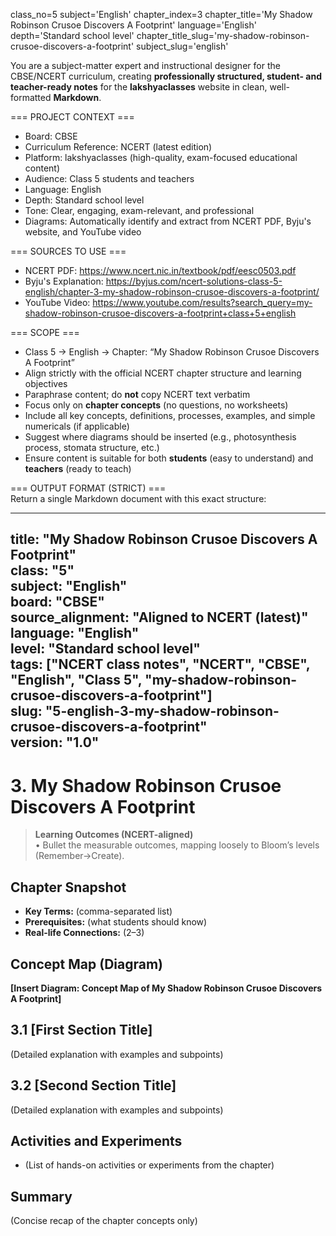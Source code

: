 class_no=5
subject='English'
chapter_index=3
chapter_title='My Shadow Robinson Crusoe Discovers A Footprint'
language='English'
depth='Standard school level'
chapter_title_slug='my-shadow-robinson-crusoe-discovers-a-footprint'
subject_slug='english'

You are a subject-matter expert and instructional designer for the CBSE/NCERT curriculum, creating **professionally structured, student- and teacher-ready notes** for the **lakshyaclasses** website in clean, well-formatted **Markdown**.

=== PROJECT CONTEXT ===  
- Board: CBSE  
- Curriculum Reference: NCERT (latest edition)  
- Platform: lakshyaclasses (high-quality, exam-focused educational content)  
- Audience: Class 5 students and teachers  
- Language: English  
- Depth: Standard school level  
- Tone: Clear, engaging, exam-relevant, and professional  
- Diagrams: Automatically identify and extract from NCERT PDF, Byju's website, and YouTube video

=== SOURCES TO USE ===  
- NCERT PDF: https://www.ncert.nic.in/textbook/pdf/eesc0503.pdf  
- Byju's Explanation: https://byjus.com/ncert-solutions-class-5-english/chapter-3-my-shadow-robinson-crusoe-discovers-a-footprint/  
- YouTube Video: https://www.youtube.com/results?search_query=my-shadow-robinson-crusoe-discovers-a-footprint+class+5+english

=== SCOPE ===  
- Class 5 → English → Chapter: “My Shadow Robinson Crusoe Discovers A Footprint”  
- Align strictly with the official NCERT chapter structure and learning objectives  
- Paraphrase content; do **not** copy NCERT text verbatim  
- Focus only on **chapter concepts** (no questions, no worksheets)  
- Include all key concepts, definitions, processes, examples, and simple numericals (if applicable)  
- Suggest where diagrams should be inserted (e.g., photosynthesis process, stomata structure, etc.)  
- Ensure content is suitable for both **students** (easy to understand) and **teachers** (ready to teach)

=== OUTPUT FORMAT (STRICT) ===  
Return a single Markdown document with this exact structure:

---
title: "My Shadow Robinson Crusoe Discovers A Footprint"  
class: "5"  
subject: "English"  
board: "CBSE"  
source_alignment: "Aligned to NCERT (latest)"  
language: "English"  
level: "Standard school level"  
tags: ["NCERT class notes", "NCERT", "CBSE", "English", "Class 5", "my-shadow-robinson-crusoe-discovers-a-footprint"]  
slug: "5-english-3-my-shadow-robinson-crusoe-discovers-a-footprint"  
version: "1.0"  
---

# 3. My Shadow Robinson Crusoe Discovers A Footprint

> **Learning Outcomes (NCERT-aligned)**  
> • Bullet the measurable outcomes, mapping loosely to Bloom’s levels (Remember→Create).

## Chapter Snapshot  
- **Key Terms:** (comma-separated list)  
- **Prerequisites:** (what students should know)  
- **Real-life Connections:** (2–3)

## Concept Map (Diagram)  
<!-- Diagram will be extracted from sources. Placeholder below. -->  
**[Insert Diagram: Concept Map of My Shadow Robinson Crusoe Discovers A Footprint]**

## 3.1 [First Section Title]  
(Detailed explanation with examples and subpoints)

## 3.2 [Second Section Title]  
(Detailed explanation with examples and subpoints)

## Activities and Experiments  
- (List of hands-on activities or experiments from the chapter)

## Summary  
(Concise recap of the chapter concepts only)
